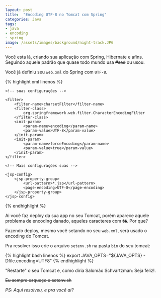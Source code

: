 ```yaml
---
layout: post
title:  "Encoding UTF-8 no Tomcat com Spring"
categories: Java
tags:
- java
- encoding
- spring
image: /assets/images/background/night-track.JPG
---
```


Você esta lá, criando sua aplicação com Spring, Hibernate e afins. Seguindo aquele padrão que quase todo mundo usa <s>#sad</s> ou usou. 

Você já definiu seu `web.xml` do Spring com `UTF-8`.

{% highlight xml linenos %}
<web-app xmlns="http://java.sun.com/xml/ns/javaee" 
		xmlns:xsi="http://www.w3.org/2001/XMLSchema-instance"
         xsi:schemaLocation="http://java.sun.com/xml/ns/javaee
          http://java.sun.com/xml/ns/javaee/web-app_3_0.xsd"
         version="3.0">

	<!-- suas configurações -->
	
	<filter>
        <filter-name>charsetFilter</filter-name>
        <filter-class>
        	org.springframework.web.filter.CharacterEncodingFilter
    	</filter-class>
        <init-param>
            <param-name>encoding</param-name>
            <param-value>UTF-8</param-value>
        </init-param>
        <init-param>
            <param-name>forceEncoding</param-name>
            <param-value>true</param-value>
        </init-param>
    </filter>

    <!-- Mais configurações suas -->

    <jsp-config>
        <jsp-property-group>
            <url-pattern>*.jsp</url-pattern>
            <page-encoding>UTF-8</page-encoding>
        </jsp-property-group>
    </jsp-config>
</web>
{% endhighlight %}

Ai você faz deploy da sua app no seu Tomcat, porém aparece aquele problema de encoding danado, aqueles caracteres com `��`. Por que? 

Fazendo deploy, mesmo você setando no seu `web.xml`, será usado o encoding do Tomcat. 

Pra resolver isso crie o arquivo `setenv.sh` na pasta `bin` do seu tomcat:

{% highlight bash linenos %}
export JAVA_OPTS="${JAVA_OPTS} -Dfile.encoding=UTF8"
{% endhighlight %}

"Restarte" o seu Tomcat e, como diria Salomão Schvartzman: Seja feliz!. 

<s>Eu sempre esqueço o setenv.sh</s> 

*PS: Aqui resolveu, e pra você ai?*